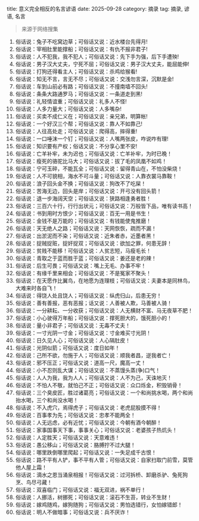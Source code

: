 title: 意义完全相反的名言谚语
date: 2025-09-28
category: 摘录
tag: 摘录, 谚语, 名言

> 来源于网络搜集

1. 俗话说：兔子不吃窝边草；可俗话又说：近水楼台先得月!
2. 俗话说：宰相肚里能撑船；可俗话又说：有仇不报非君子!
3. 俗话说：人不犯我，我不犯人；可俗话又说：先下手为强，后下手遭殃!
4. 俗话说：男子汉大丈夫，宁死不屈；可俗话又说：男子汉大丈夫，能屈能伸!
5. 俗话说：打狗还得看主人；可俗话又说：杀鸡给猴看!
6. 俗话说：知无不言，言无不尽；可俗话又说：交浅勿言深，沉默是金!
7. 俗话说：车到山前必有路；可俗话又说：不撞南墙不回头!
8. 俗话说：条条大路通罗马；可俗话又说：一条道走到黑!
9. 俗话说：礼轻情谊重；可俗话又说：礼多人不怪!
10. 俗话说：人多力量大；可俗话又说：人多嘴杂!
11. 俗话说：买卖不成仁义在；可俗话又说：亲兄弟，明算帐!
12. 俗话说：一个好汉三个帮；可俗话又说：靠人不如靠己!
13. 俗话说：人往高处走；可俗话又说：爬得高，摔得重!
14. 俗话说：一口唾沫一个钉；可俗话又说：人嘴两张皮，咋说咋有理!
15. 俗话说：知识要有产权；俗话又说：不分享心里不安!
16. 俗话说：亡羊补牢，未为迟也；可俗话又说：亡羊补牢，为时已晚！
17. 俗话说：瘦死的骆驼比马大；可俗话又说：拔了毛的凤凰不如鸡！
18. 俗话说：宁可玉碎，不能瓦全；可俗话又说：留得青山在，不怕没柴烧！
19. 俗话说：人不可貌相，海水不可斗量；可俗话又说：人靠衣裳马靠鞍！
20. 俗话说：浪子回头金不换；可俗话又说：狗改不了吃屎！
21. 俗话说：苦海无边，回头是岸；可俗话又说：开弓没有回头箭！
22. 俗话说：退一步海阔天空；可俗话又说：狭路相逢勇者胜！
23. 俗话说：三百六十行，行行出状元；可俗话又说：万般皆下品，唯有读书高！
24. 俗话说：书到用时方恨少；可俗话又说：百无一用是书生！
25. 俗话说：金钱不是万能的；可俗话又说：有钱能使鬼推磨！ 
26. 俗话说：天无绝人之路；可俗话又说：天网恢恢，疏而不漏！
27. 俗话说：出淤泥而不染；可俗话又说：近朱者赤，近墨者黑！ 
28. 俗话说：捉贼捉赃，捉奸捉双；可俗话又说：欲加之罪，何患无辞！
29. 俗话说：贫贱不能移！可俗话又说：人贫志短，马瘦毛长！
30. 俗话说：青取之于蓝而胜于蓝；可俗话又说：姜还是老的辣！
31. 俗话说：后生可畏；可俗话又说：嘴上无毛、办事不牢！
32. 俗话说：有缘千里来相会；可俗话又说：不是冤家不聚头！
33. 俗话说：在天愿作比翼鸟，在地愿为连理枝；可俗话又说：夫妻本是同林鸟，大难来时各自飞！
34. 俗话说：得饶人处且饶人；可俗话又说：纵虎归山，后患无穷！
35. 俗话说：善有善报，恶有恶报；话又说：人善被人欺，马善被人骑！
36. 俗话说：一分耕耘、一分收获；可俗话又说：人无横财不富、马无夜草不肥！
37. 俗话说：小心驶得万年船；可俗话又说：撑死胆大的，饿死胆小的！
38. 俗话说：量小非君子；可俗话又说：无毒不丈夫！
39. 俗话说：一寸光阴一寸金；可俗话又说：寸金难买寸光阴！
40. 俗话说：日久见人心；可俗话又说：人心隔肚皮！
41. 俗话说：光阴似箭；可俗话又说：度日如年！
42. 俗话说：己所不欲，勿施于人；可俗话又说：顺我者昌，逆我者亡！
43. 俗话说：邪不压正；可俗话又说：道高一尺，魔高一丈！
44. 俗话说：小不忍则乱大谋；可俗话又说：不蒸馒头蒸(争)口气！
45. 俗话说：人人为我，我为人人；可俗话又说：人不为己，天诛地灭！
46. 俗话说：不怕人不敬，就怕己不正；可俗话又说：众口烁金，积毁销骨！
47. 俗话说：三个臭皮匠，胜过诸葛亮；可俗话又说：一个和尚挑水喝，两个和尚抬水喝，三个和尚没水喝！
48. 俗话说：不入虎穴，焉得虎子；可俗话又说：老虎屁股摸不得！
49. 俗话说：百事孝为先；可俗话又说：忠孝不能两全！
50. 俗话说：人无远虑，必有近忧；可俗话又说：今朝有酒今朝醉！
51. 俗话说：家事国事天下事，事事关心；可俗话又说：老婆孩子热炕头！
52. 俗话说：人定胜天；可俗话又说：天意难违！
53. 俗话说：愚公移山；可俗话又说：胳膊拧不过大腿！
54. 俗话说：哪里跌倒哪里爬起；可俗话又说：一失足成千古恨！
55. 俗话说：路不平有人铲，事不平有人管；可俗话又说：自家扫取门前雪，莫管他人屋上霜！ 
56. 俗话说：滴水之恩当涌泉相报！可俗话又说：过河拆桥、卸磨杀驴、兔死狗烹、鸟尽弓藏！
57. 俗话说：双喜临门；可俗话又说：福无双进，祸不单行！
58. 俗话说：人挪活，树挪死；可俗话又说：滚石不生苔，转业不生财！
59. 俗话说：嫁鸡随鸡，嫁狗随狗；可俗话又说：男怕选错行，女怕嫁错郎！
60. 俗话说：明人不做暗事；可俗话又说：兵不厌诈！